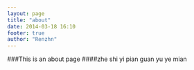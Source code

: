 ```yaml
---
layout: page
title: "about"
date: 2014-03-18 16:10
footer: true
author: "Renzhn"
---
```


###This is an about page
####zhe shi yi pian guan yu ye mian
